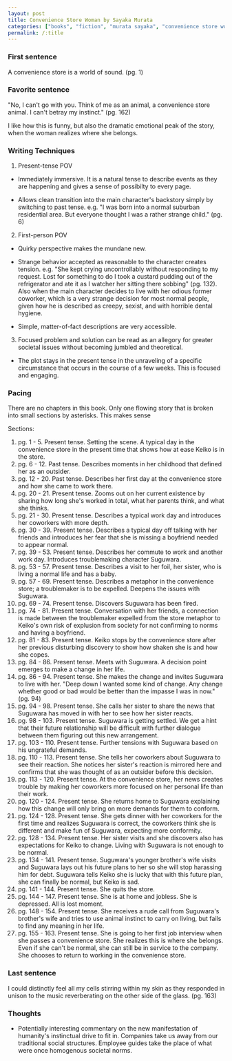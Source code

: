 ```yaml
---
layout: post
title: Convenience Store Woman by Sayaka Murata
categories: ["books", "fiction", "murata sayaka", "convenience store woman"]
permalink: /:title
---
```

### First sentence

A convenience store is a world of sound. (pg. 1)

### Favorite sentence

"No, I can't go with you. Think of me as an animal, a convenience store animal. I can't betray my instinct." (pg. 162)

I like how this is funny, but also the dramatic emotional peak of the story, when the woman realizes where she belongs. 

### Writing Techniques

1. Present-tense POV 

- Immediately immersive. It is a natural tense to describe events as they are happening and gives a sense of possibilty to every page.

- Allows clean transition into the main character's backstory simply by switching to past tense. e.g. "I was born into a normal suburban residential area. But everyone thought I was a rather strange child." (pg. 6)

2. First-person POV

- Quirky perspective makes the mundane new. 

- Strange behavior accepted as reasonable to the character creates tension. e.g. "She kept crying uncontrollably without responding to my request. Lost for something to do I took a custard pudding out of the refrigerator and ate it as I watcher her sitting there sobbing" (pg. 132). Also when the main character decides to live with her odious former coworker, which is a very strange decision for most normal people, given how he is described as creepy, sexist, and with horrible dental hygiene.

- Simple, matter-of-fact descriptions are very accessible.

3. Focused problem and solution can be read as an allegory for greater societal issues without becoming jumbled and theoretical. 

- The plot stays in the present tense in the unraveling of a specific circumstance that occurs in the course of a few weeks. This is focused and engaging.


### Pacing

There are no chapters in this book. Only one flowing story that is broken into small sections by asterisks. This makes sense 

Sections:

1. pg. 1 - 5. Present tense. Setting the scene. A typical day in the convenience store in the present time that shows how at ease Keiko is in the store.
2. pg. 6 - 12. Past tense. Describes moments in her childhood that defined her as an outsider.
3. pg. 12 - 20. Past tense. Describes her first day at the convenience store and how she came to work there.
4. pg. 20 - 21. Present tense. Zooms out on her current existence by sharing how long she's worked in total, what her parents think, and what she thinks.
5. pg. 21 - 30. Present tense. Describes a typical work day and introduces her coworkers with more depth.
6. pg. 30 - 39. Present tense. Describes a typical day off talking with her friends and introduces her fear that she is missing a boyfriend needed to appear normal.
7. pg. 39 - 53. Present tense. Describes her commute to work and another work day. Introduces troublemaking character Suguwara. 
8. pg. 53 - 57. Present tense. Describes a visit to her foil, her sister, who is living a normal life and has a baby.
9. pg. 57 - 69. Present tense. Describes a metaphor in the convenience store; a troublemaker is to be expelled. Deepens the issues with Suguwara.
10. pg. 69 - 74. Present tense. Discovers Suguwara has been fired.
11. pg. 74 - 81. Present tense. Conversation with her friends, a connection is made between the troublemaker expelled from the store metaphor to Keiko's own risk of explusion from society for not confirming to norms and having a boyfriend.
12. pg. 81 - 83. Present tense. Keiko stops by the convenience store after her previous disturbing discovery to show how shaken she is and how she copes.
13. pg. 84 - 86. Present tense. Meets with Suguwara. A decision point emerges to make a change in her life.
14. pg. 86 - 94. Present tense. She makes the change and invites Suguwara to live with her. "Deep down I wanted some kind of change. Any change whether good or bad would be better than the impasse I was in now." (pg. 94)
15. pg. 94 - 98. Present tense. She calls her sister to share the news that Suguwara has moved in with her to see how her sister reacts.
16. pg. 98 - 103. Present tense. Suguwara is getting settled. We get a hint that their future relationship will be difficult with further dialogue between them figuring out this new arrangement.
17. pg. 103 - 110. Present tense. Further tensions with Suguwara based on his ungrateful demands. 
18. pg. 110 - 113. Present tense. She tells her coworkers about Suguwara to see their reaction. She notices her sister's reaction is mirrored here and confirms that she was thought of as an outsider before this decision. 
19. pg. 113 - 120. Present tense. At the convenience store, her news creates trouble by making her coworkers more focused on her personal life than their work.
20. pg. 120 - 124. Present tense. She returns home to Suguwara explaining how this change will only bring on more demands for them to conform. 
21. pg. 124 - 128. Present tense. She gets dinner with her coworkers for the first time and realizes Suguwara is correct, the coworkers think she is different and make fun of Suguwara, expecting more conformity.
22. pg. 128 - 134. Present tense. Her sister visits and she discovers also has expectations for Keiko to change. Living with Suguwara is not enough to be normal.
23. pg. 134 - 141. Present tense. Suguwara's younger brother's wife visits and Suguwara lays out his future plans to her so she will stop harassing him for debt. Suguwara tells Keiko she is lucky that with this future plan, she can finally be normal, but Keiko is sad.
24. pg. 141 - 144. Present tense. She quits the store.
25. pg. 144 - 147. Present tense. She is at home and jobless. She is depressed.  All is lost moment.
26. pg. 148 - 154. Present tense. She receives a rude call from Suguwara's brother's wife and tries to use animal instinct to carry on living, but fails to find any meaning in her life.
27. pg. 155 - 163. Present tense. She is going to her first job interview when she passes a convenience store. She realizes this is where she belongs. Even if she can't be normal, she can still be in service to the company. She chooses to return to working in the convenience store. 

### Last sentence

I could distinctly feel all my cells stirring within my skin as they responded in unison to the music reverberating on the other side of the glass. (pg. 163)

### Thoughts

- Potentially interesting commentary on the new manifestation of humanity's instinctual drive to fit in. Companies take us away from our traditional social structures. Employee guides take the place of what were once homogenous societal norms.